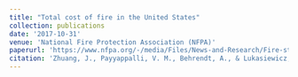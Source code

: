```yaml
---
title: "Total cost of fire in the United States"
collection: publications
date: '2017-10-31'
venue: 'National Fire Protection Association (NFPA)'
paperurl: 'https://www.nfpa.org/-/media/Files/News-and-Research/Fire-statistics-and-reports/US-Fire-Problem/RFTotalCost.pdf'
citation: 'Zhuang, J., Payyappalli, V. M., Behrendt, A., & Lukasiewicz, K. (2017). &quot; Total cost of fire in the United States.&quot; <i>National Fire Protection Association</i>.'
---
```

